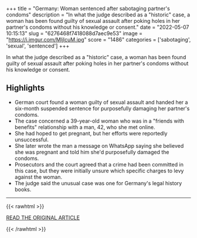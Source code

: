 +++
title = "Germany: Woman sentenced after sabotaging partner's condoms"
description = "In what the judge described as a \"historic\" case, a woman has been found guilty of sexual assault after poking holes in her partner's condoms without his knowledge or consent."
date = "2022-05-07 10:15:13"
slug = "6276468f7418088d7aec9e53"
image = "https://i.imgur.com/MljIcuM.jpg"
score = "1486"
categories = ['sabotaging', 'sexual', 'sentenced']
+++

In what the judge described as a \"historic\" case, a woman has been found guilty of sexual assault after poking holes in her partner's condoms without his knowledge or consent.

## Highlights

- German court found a woman guilty of sexual assault and handed her a six-month suspended sentence for purposefully damaging her partner's condoms.
- The case concerned a 39-year-old woman who was in a "friends with benefits" relationship with a man, 42, who she met online.
- She had hoped to get pregnant, but her efforts were reportedly unsuccessful.
- She later wrote the man a message on WhatsApp saying she believed she was pregnant and told him she'd purposefully damaged the condoms.
- Prosecutors and the court agreed that a crime had been committed in this case, but they were initially unsure which specific charges to levy against the woman.
- The judge said the unusual case was one for Germany's legal history books.

---

{{< rawhtml >}}
  <p class="article-category">
    <a target="_blank" href="https://amp.dw.com/en/germany-woman-sentenced-for-poking-holes-in-partners-condoms/a-61689670">READ THE ORIGINAL ARTICLE</a>
  </p>
{{< /rawhtml >}}
